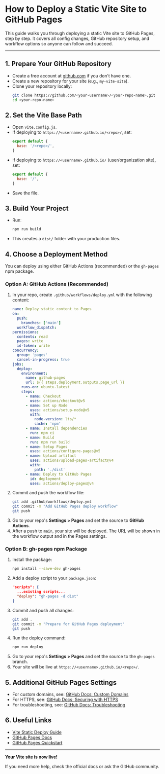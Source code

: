# How to Deploy a Static Vite Site to GitHub Pages

This guide walks you through deploying a static Vite site to GitHub Pages, step by step. It covers all config changes, GitHub repository setup, and workflow options so anyone can follow and succeed.

---

## 1. Prepare Your GitHub Repository
- Create a free account at [github.com](https://github.com/) if you don't have one.
- Create a new repository for your site (e.g., `my-vite-site`).
- Clone your repository locally:
  ```sh
  git clone https://github.com/<your-username>/<your-repo-name>.git
  cd <your-repo-name>
  ```

## 2. Set the Vite Base Path
- Open `vite.config.js`.
- If deploying to `https://<username>.github.io/<repo>/`, set:
  ```js
  export default {
    base: '/<repo>/',
  }
  ```
- If deploying to `https://<username>.github.io/` (user/organization site), set:
  ```js
  export default {
    base: '/',
  }
  ```
- Save the file.

## 3. Build Your Project
- Run:
  ```sh
  npm run build
  ```
- This creates a `dist/` folder with your production files.

## 4. Choose a Deployment Method
You can deploy using either GitHub Actions (recommended) or the `gh-pages` npm package.

### Option A: GitHub Actions (Recommended)
1. In your repo, create `.github/workflows/deploy.yml` with the following content:
   ```yaml
   name: Deploy static content to Pages
   on:
     push:
       branches: ['main']
     workflow_dispatch:
   permissions:
     contents: read
     pages: write
     id-token: write
   concurrency:
     group: 'pages'
     cancel-in-progress: true
   jobs:
     deploy:
       environment:
         name: github-pages
         url: ${{ steps.deployment.outputs.page_url }}
       runs-on: ubuntu-latest
       steps:
         - name: Checkout
           uses: actions/checkout@v5
         - name: Set up Node
           uses: actions/setup-node@v5
           with:
             node-version: lts/*
             cache: 'npm'
         - name: Install dependencies
           run: npm ci
         - name: Build
           run: npm run build
         - name: Setup Pages
           uses: actions/configure-pages@v5
         - name: Upload artifact
           uses: actions/upload-pages-artifact@v4
           with:
             path: './dist'
         - name: Deploy to GitHub Pages
           id: deployment
           uses: actions/deploy-pages@v4
   ```
2. Commit and push the workflow file:
   ```sh
   git add .github/workflows/deploy.yml
   git commit -m "Add GitHub Pages deploy workflow"
   git push
   ```
3. Go to your repo's **Settings > Pages** and set the source to **GitHub Actions**.
4. After a push to `main`, your site will be deployed. The URL will be shown in the workflow output and in the Pages settings.

### Option B: gh-pages npm Package
1. Install the package:
   ```sh
   npm install --save-dev gh-pages
   ```
2. Add a deploy script to your `package.json`:
   ```json
   "scripts": {
     ...existing scripts...
     "deploy": "gh-pages -d dist"
   }
   ```
3. Commit and push all changes:
   ```sh
   git add .
   git commit -m "Prepare for GitHub Pages deployment"
   git push
   ```
4. Run the deploy command:
   ```sh
   npm run deploy
   ```
5. Go to your repo's **Settings > Pages** and set the source to the `gh-pages` branch.
6. Your site will be live at `https://<username>.github.io/<repo>/`.

## 5. Additional GitHub Pages Settings
- For custom domains, see: [GitHub Docs: Custom Domains](https://docs.github.com/en/pages/configuring-a-custom-domain-for-your-github-pages-site)
- For HTTPS, see: [GitHub Docs: Securing with HTTPS](https://docs.github.com/en/pages/getting-started-with-github-pages/securing-your-github-pages-site-with-https)
- For troubleshooting, see: [GitHub Docs: Troubleshooting](https://docs.github.com/en/pages/getting-started-with-github-pages/troubleshooting-404-errors-for-github-pages-sites)

## 6. Useful Links
- [Vite Static Deploy Guide](https://vitejs.dev/guide/static-deploy.html)
- [GitHub Pages Docs](https://docs.github.com/en/pages)
- [GitHub Pages Quickstart](https://pages.github.com/)

---

**Your Vite site is now live!**

If you need more help, check the official docs or ask the GitHub community.
